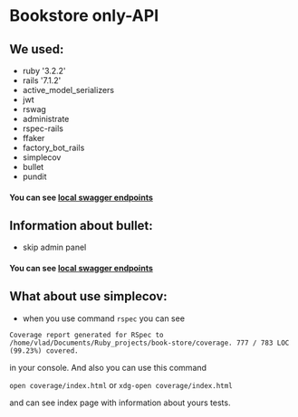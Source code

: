 # Bookstore only-API

## We used:
- ruby '3.2.2'
- rails '7.1.2'
- active_model_serializers
- jwt
- rswag
- administrate
- rspec-rails
- ffaker
- factory_bot_rails
- simplecov
- bullet
- pundit
#### You can see [local swagger endpoints](http://127.0.0.1:3000/api-docs/index.html) 

## Information about bullet:
- skip admin panel

#### You can see [local swagger endpoints](http://127.0.0.1:3000/api-docs/index.html) 

## What about use simplecov:
- when you use command 
```rspec``` you can see

```Coverage report generated for RSpec to /home/vlad/Documents/Ruby_projects/book-store/coverage. 777 / 783 LOC (99.23%) covered.```

in your console. And also you can use this command 

```open coverage/index.html```  or ```xdg-open coverage/index.html```

and can see index page with information about yours tests.
